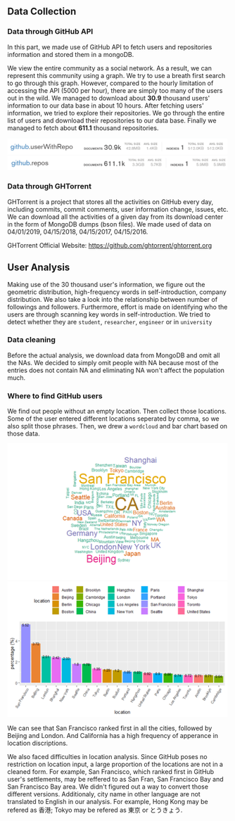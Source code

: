 ## Data Collection

###  Data through GitHub API
In this part, we made use of GitHub API to fetch users and repositories information and stored them in a mongoDB.

We view the entire community as a social network. As a result, we can represent this community using a graph. We try to use a breath first search to go through this graph. However, compared to the hourly limitation of accessing the API (5000 per hour), there are simply too many of the users out in the wild. We managed to download about **30.9** thousand users' information to our data base in about 10 hours. After fetching users' information, we tried to explore their repositories. We go through the entire list of users and download their repositories to our data base. Finally we managed to fetch about **611.1** thousand repositories.

<img src="githubUser.png" alt="drawing" width="500"/>
<img src="githubRepo.png" alt="drawing" width="500"/>

### Data through GHTorrent

GHTorrent is a project that stores all the activities on GitHub every day, including commits, commit comments, user information change, issues, etc. We can download all the activities of a given day from its download center in the form of MongoDB dumps (bson files). We made used of data on 04/01/2019, 04/15/2018, 04/15/2017, 04/15/2016.

GHTorrent Official Website: https://github.com/ghtorrent/ghtorrent.org


## User Analysis

Making use of the 30 thousand user's information, we figure out the geometric distribution, high-frequency words in self-introduction, company distribution. We also take a look into the relationship between number of followings and followers. Furthermore, effort is made on identifying who the users are through scanning key words in self-introduction. We tried to detect whether they are `student`, `researcher`, `engineer` or in `university`

### Data cleaning

Before the actual analysis, we download data from MongoDB and omit all the NAs. We decided to simply omit people with NA because most of the entries does not contain NA and eliminating NA won't affect the population much.

### Where to find GitHub users

We find out people without an empty location. Then collect those locations. Some of the user entered different locations seperated by comma, so we also split those phrases. Then, we drew a `wordcloud` and bar chart based on those data.

<img src="word-cloud-location.png" alt="drawing" width="500"/>
<img src="location-plot.png" alt="drawing" width="500"/>

We can see that San Francisco ranked first in all the cities, followed by Beijing and London. And California has a high frequency of apperance in location discriptions.

We also faced difficulties in location analysis. Since GitHub poses no restriction on location input, a large proportion of the locations are not in a cleaned form. For example, San Francisco, which ranked first in GitHub user's settlements, may be reffered to as San Fran, San Francisco Bay and San Francisco Bay area. We didn't figured out a way to convert those different versions. Additionaly, city name in other language are not translated to English in our analysis. For example, Hong Kong may be refered as 香港; Tokyo may be refered as 東京 or とうきょう.

